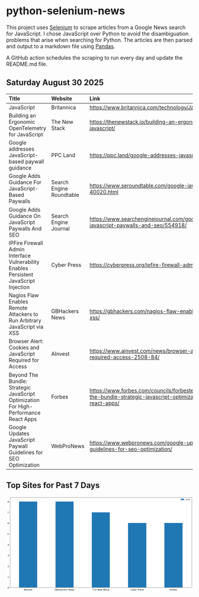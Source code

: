 # python-selenium-news

This project uses [Selenium](https://www.seleniumhq.org/) to scrape articles from a Google News search for JavaScript.
I chose JavaScript over Python to avoid the disambiguation problems that arise when searching for Python.
The articles are then parsed and output to a markdown file using [Pandas](https://pandas.pydata.org/).

A GitHub action schedules the scraping to run every day and update the README.md file.

## Saturday August 30 2025


| Title                                                                                 | Website                  | Link                                                                                                                                              |
|:--------------------------------------------------------------------------------------|:-------------------------|:--------------------------------------------------------------------------------------------------------------------------------------------------|
| JavaScript                                                                            | Britannica               | https://www.britannica.com/technology/JavaScript                                                                                                  |
| Building an Ergonomic OpenTelemetry for JavaScript                                    | The New Stack            | https://thenewstack.io/building-an-ergonomic-opentelemetry-for-javascript/                                                                        |
| Google addresses JavaScript-based paywall guidance                                    | PPC Land                 | https://ppc.land/google-addresses-javascript-based-paywall-guidance/                                                                              |
| Google Adds Guidance For JavaScript-Based Paywalls                                    | Search Engine Roundtable | https://www.seroundtable.com/google-javascript-based-paywalls-40020.html                                                                          |
| Google Adds Guidance On JavaScript Paywalls And SEO                                   | Search Engine Journal    | https://www.searchenginejournal.com/google-adds-new-guidance-on-javascript-paywalls-and-seo/554918/                                               |
| IPFire Firewall Admin Interface Vulnerability Enables Persistent JavaScript Injection | Cyber Press              | https://cyberpress.org/ipfire-firewall-admin-interface-vulnerability/                                                                             |
| Nagios Flaw Enables Remote Attackers to Run Arbitrary JavaScript via XSS              | GBHackers News           | https://gbhackers.com/nagios-flaw-enables-arbitrary-javascript-via-xss/                                                                           |
| Browser Alert: Cookies and JavaScript Required for Access                             | AInvest                  | https://www.ainvest.com/news/browser-alert-cookies-javascript-required-access-2508-84/                                                            |
| Beyond The Bundle: Strategic JavaScript Optimization For High-Performance React Apps  | Forbes                   | https://www.forbes.com/councils/forbestechcouncil/2025/08/25/beyond-the-bundle-strategic-javascript-optimization-for-high-performance-react-apps/ |
| Google Updates JavaScript Paywall Guidelines for SEO Optimization                     | WebProNews               | https://www.webpronews.com/google-updates-javascript-paywall-guidelines-for-seo-optimization/                                                     |
## Top Sites for Past 7 Days

![Graph of Top Sites](https://raw.githubusercontent.com/dan-mba/python-selenium-news/main/last-week.png)
